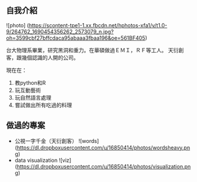 ## 自我介紹
![photo] (https://scontent-tpe1-1.xx.fbcdn.net/hphotos-xfa1/v/t1.0-9/264762_1690454356262_2573079_n.jpg?oh=3599cbf27bffcdaca95abaaa3fbaa196&oe=561BF405)

台大物理系畢業，研究黑洞和重力。在華碩做過ＥＭＩ，ＲＦ等工人。
天衍創客，跟幾個認識的人開的公司。

現在在：

1. 教python和R 
2. 玩互動藝術
3. 玩自然語言處理
4. 嘗試做出所有吃過的料理

## 做過的專案
* 公視一字千金（天衍創客）
![words] (https://dl.dropboxusercontent.com/u/16850414/photos/wordsheavy.png)
* data visualization
![viz] (https://dl.dropboxusercontent.com/u/16850414/photos/visualization.png)

